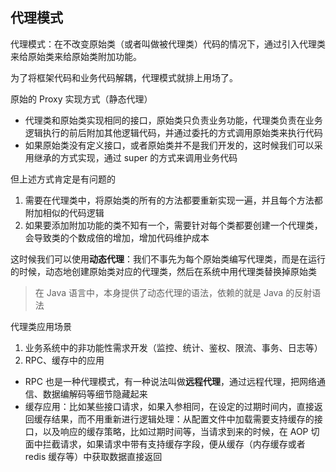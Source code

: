## 代理模式
代理模式：在不改变原始类（或者叫做被代理类）代码的情况下，通过引入代理类来给原始类来给原始类附加功能。

为了将框架代码和业务代码解耦，代理模式就排上用场了。

原始的 Proxy 实现方式（静态代理）
* 代理类和原始类实现相同的接口，原始类只负责业务功能，代理类负责在业务逻辑执行的前后附加其他逻辑代码，并通过委托的方式调用原始类来执行代码
* 如果原始类没有定义接口，或者原始类并不是我们开发的，这时候我们可以采用继承的方式实现，通过 super 的方式来调用业务代码

但上述方式肯定是有问题的
1. 需要在代理类中，将原始类的所有的方法都要重新实现一遍，并且每个方法都附加相似的代码逻辑
2. 如果要添加附加功能的类不知有一个，需要针对每个类都要创建一个代理类，会导致类的个数成倍的增加，增加代码维护成本

这时候我们可以使用**动态代理**：我们不事先为每个原始类编写代理类，而是在运行的时候，动态地创建原始类对应的代理类，然后在系统中用代理类替换掉原始类

> 在 Java 语言中，本身提供了动态代理的语法，依赖的就是 Java 的反射语法

代理类应用场景
1. 业务系统中的非功能性需求开发（监控、统计、鉴权、限流、事务、日志等）
2. RPC、缓存中的应用
  * RPC 也是一种代理模式，有一种说法叫做**远程代理**，通过远程代理，把网络通信、数据编解码等细节隐藏起来
  * 缓存应用：比如某些接口请求，如果入参相同，在设定的过期时间内，直接返回缓存结果，而不用重新进行逻辑处理：从配置文件中加载需要支持缓存的接口，以及响应的缓存策略，比如过期时间等，当请求到来的时候，在 AOP 切面中拦截请求，如果请求中带有支持缓存字段，便从缓存（内存缓存或者 redis 缓存等）中获取数据直接返回